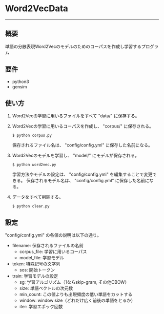 # Word2VecData
***
## 概要
単語の分散表現Word2Vecのモデルのためのコーパスを作成し学習するプログラム

## 要件
- python3
- gensim

## 使い方
1. Word2Vecの学習に用いるファイルをすべて "data/" に保存する。

2. Word2Vecの学習に用いるコーパスを作成し、 "corpus/" に保存される。
    ```
    $ python corpus.py
    ```
    保存されるファイル名は、 "config/config.yml" に保存した名前になる。

3. Word2Vecのモデルを学習し、 "model/" にモデルが保存される。
    ```
    $ python word2vec.py
    ```
    学習方法やモデルの設定は、 "config/config.yml" を編集することで変更できる。
    保存されるモデル名は、 "config/config.yml" に保存した名前になる。

4. データをすべて削除する。
    ```
    $ python clear.py
    ```

## 設定
"config/config.yml" の各値の説明は以下の通り。

- filename: 保存されるファイルの名前
    - corpus_file: 学習に用いるコーパス
    - model_file: 学習モデル
- token: 特殊記号の文字列
    - sos: 開始トークン
- train: 学習モデルの設定
    - sg: 学習アルゴリズム（1ならskip-gram, その他CBOW）
    - size: 単語ベクトルの次元数
    - min_count: この値よりも出現頻度の低い単語をカットする
    - window: window size（どれだけ広く前後の単語をとるか）
    - iter: 学習エポック回数
